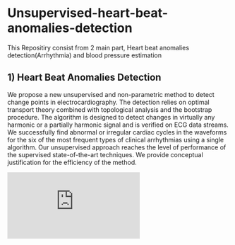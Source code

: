 # Unsupervised-heart-beat-anomalies-detection

This Repositiry consist from 2 main part, Heart beat anomalies detection(Arrhythmia) and blood pressure estimation

## 1) Heart Beat Anomalies Detection

We propose    a    new    unsupervised    and    non-parametric  method  to  detect  change  points  in electrocardiography.  The detection relies on  optimal  transport  theory  combined  with  topological analysis and the bootstrap procedure.  The algorithm is designed to detect changes in virtually any harmonic or a partially harmonic signal and is verified on ECG data streams.  We successfully find abnormal or irregular cardiac cycles in the waveforms for the six of the most frequent types of clinical arrhythmias using a single algorithm. Our unsupervised approach reaches the level of performance of the supervised state-of-the-art techniques.  We provide conceptual justification for  the efficiency of the method.


![alt text](https://https://github.com/Niko-shvets/Unsupervised-heart-beat-anomalies-detection/blob/master/Fig1-pipeline.pdf)

